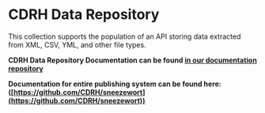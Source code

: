 CDRH Data Repository
======

This collection supports the population of an API storing data extracted from XML, CSV, YML, and other file types.

**CDRH Data Repository Documentation can be found [in our documentation repository](https://github.com/CDRH/sneezewort/blob/master/docs/data/README.md)**

**Documentation for entire publishing system can be found here: ([https://github.com/CDRH/sneezewort](https://github.com/CDRH/sneezewort))**
